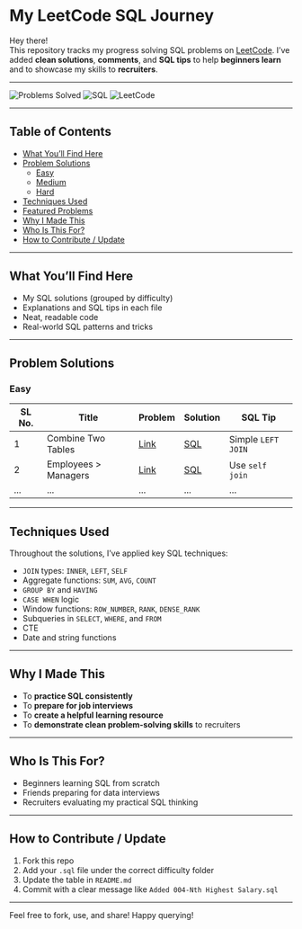 #  My LeetCode SQL Journey

Hey there!  
This repository tracks my progress solving SQL problems on [LeetCode](https://leetcode.com). I’ve added **clean solutions**, **comments**, and **SQL tips** to help **beginners learn** and to showcase my skills to **recruiters**.

---

![Problems Solved](https://img.shields.io/badge/Solved-58-orange)
![SQL](https://img.shields.io/badge/Language-SQL-blue)
![LeetCode](https://img.shields.io/badge/Platform-LeetCode-FFA116)

---

##  Table of Contents
- [What You’ll Find Here](#what-youll-find-here)
- [Problem Solutions](#problem-solutions)
  - [Easy](#easy)
  - [Medium](#medium)
  - [Hard](#hard)
- [ Techniques Used](#-techniques-used)
- [ Featured Problems](#-featured-problems)
- [ Why I Made This](#why-i-made-this)
- [ Who Is This For?](#who-is-this-for)
- [ How to Contribute / Update](#how-to-contribute--update)

---

##  What You’ll Find Here

-  My SQL solutions (grouped by difficulty)
-  Explanations and SQL tips in each file
-  Neat, readable code
-  Real-world SQL patterns and tricks

---

##  Problem Solutions

### Easy

| SL No. | Title | Problem | Solution | SQL Tip |
|--|--------------------------|---------|----------|--------------------------|
| 1 | Combine Two Tables | [Link](https://leetcode.com/problems/combine-two-tables/) | [SQL](Easy/001-Combine-Two-Tables.sql) | Simple `LEFT JOIN` |
| 2 | Employees > Managers | [Link](https://leetcode.com/problems/employees-earning-more-than-their-managers/) | [SQL](Easy/002-Employees-Earning-More.sql) | Use `self join` |
| ... | ... | ... | ... | ... |

---

##  Techniques Used

Throughout the solutions, I’ve applied key SQL techniques:

-  `JOIN` types: `INNER`, `LEFT`, `SELF`
-  Aggregate functions: `SUM`, `AVG`, `COUNT`
-  `GROUP BY` and `HAVING`
-  `CASE WHEN` logic
-  Window functions: `ROW_NUMBER`, `RANK`, `DENSE_RANK`
-  Subqueries in `SELECT`, `WHERE`, and `FROM`
-  CTE
-  Date and string functions

---

##  Why I Made This

- To **practice SQL consistently**
- To **prepare for job interviews**
- To **create a helpful learning resource**
- To **demonstrate clean problem-solving skills** to recruiters

---

##  Who Is This For?

-  Beginners learning SQL from scratch
-  Friends preparing for data interviews
-  Recruiters evaluating my practical SQL thinking

---

## How to Contribute / Update

1. Fork this repo
2. Add your `.sql` file under the correct difficulty folder
3. Update the table in `README.md`
4. Commit with a clear message like `Added 004-Nth Highest Salary.sql`

---

Feel free to fork, use, and share!
Happy querying! 
